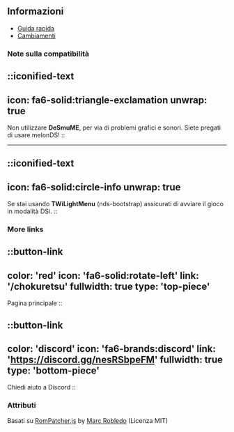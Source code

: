 ## Informazioni
* [Guida rapida](/it/chokuretsu/guide)
* [Cambiamenti](https://github.com/haroohie-club/ChokuretsuTranslationRelease/releases)

### Note sulla compatibilità
::iconified-text
---
icon: fa6-solid:triangle-exclamation
unwrap: true
---
Non utilizzare **DeSmuME**, per via di problemi grafici e sonori. Siete pregati di usare melonDS!
::

<hr/>

::iconified-text
---
icon: fa6-solid:circle-info
unwrap: true
---
Se stai usando **TWiLightMenu** (nds-bootstrap) assicurati di avviare il gioco in modalità DSi.
::

### More links
::button-link
---
color: 'red'
icon: 'fa6-solid:rotate-left'
link: '/chokuretsu'
fullwidth: true
type: 'top-piece'
---
Pagina principale
::

::button-link
---
color: 'discord'
icon: 'fa6-brands:discord'
link: 'https://discord.gg/nesRSbpeFM'
fullwidth: true
type: 'bottom-piece'
---
Chiedi aiuto a Discord
::

### Attributi
Basati su [RomPatcher.js](https://github.com/marcrobledo/RomPatcher.js/) by [Marc Robledo](https://www.marcrobledo.com/) (Licenza MIT)